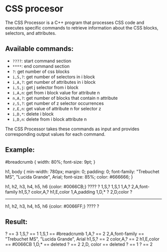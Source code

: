 # CSS procesor
The CSS Processor is a C++ program that processes CSS code and executes specific commands to retrieve information about the CSS blocks, selectors, and attributes.
## Available commands: 
- `????`: start command section
- `****`: end command section
- `?`: get number of css blocks
- `i,S,?`: get number of selectors in i block
- `i,A,?`: get number of attributes in i block
- `i,S,j`: get j selector from i block
- `i,A,n`: get from i block value for attribute n
- `n,A,?`: get number of blocks that contain n attribute
- `z,S,?`: get number of z selector occurrences
- `z,E,n`: get value of attribute n for selector z
- `i,D,*`: delete i block
- `i,D,n`: delete from i block attribute n

The CSS Processor takes these commands as input and provides corresponding output values for each command. 
## Example:
#breadcrumb 
{ 
	width: 80%; 
	font-size: 9pt; 
} 

h1, body { 
	min-width: 780px; 
	margin: 0; 
	padding: 0; 
	font-family: "Trebuchet MS", "Lucida Grande", Arial; 
	font-size: 85%; 
	color: #666666; 
} 

h1, h2, h3, h4, h5, h6 {color: #0066CB;} 
???? 
? 
1,S,? 
1,S,1 
1,A,? 
2,A,font-family 
h1,S,? 
color,A,? 
h1,E,color 
1,A,padding 
1,D,* 
? 
2,D,color 
? 

**** 
h1, h2, h3, h4, h5, h6 {color: #0066FF;} 
???? 
? 
## Result:
? == 3 
1,S,? == 1 
1,S,1 == #breadcrumb 
1,A,? == 2 
2,A,font-family == "Trebuchet MS", "Lucida Grande", Arial 
h1,S,? == 2 
color,A,? == 2 
h1,E,color == #0066CB 
1,D,* == deleted 
? == 2 
2,D, color == deleted 
? == 1 
? == 2 
